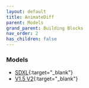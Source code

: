 ```yaml
---
layout: default
title: AnimateDiff
parent: Models
grand_parent: Building Blocks
nav_order: 2
has_children: false
---
```



### Models

- [SDXL](https://huggingface.co/guoyww/animatediff/blob/main/mm_sdxl_v10_beta.ckpt){:target="_blank"}
- [V1.5 V2](https://huggingface.co/guoyww/animatediff/blob/main/mm_sd_v15_v2.ckpt){:target="_blank"}

